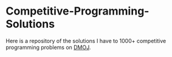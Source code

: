 # Competitive-Programming-Solutions

Here is a repository of the solutions I have to 1000+ competitive programming problems on [DMOJ](https://dmoj.ca/).
